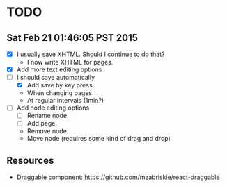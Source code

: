# TODO

## Sat Feb 21 01:46:05 PST 2015

- [x] I usually save XHTML. Should I continue to do that?
  - I now write XHTML for pages.
- [x] Add more text editing options
- [ ] I should save automatically
  - [x] Add save by key press
  - When changing pages.
  - At regular intervals (1min?)
- [ ] Add node editing options
  - [ ] Rename node.
  - [ ] Add page.
  - Remove node.
  - Move node (requires some kind of drag and drop)


## Resources

- Draggable component: https://github.com/mzabriskie/react-draggable
